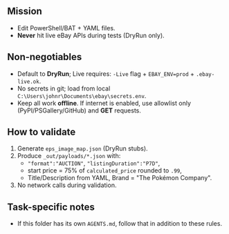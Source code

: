 ## Mission
- Edit PowerShell/BAT + YAML files.
- **Never** hit live eBay APIs during tests (DryRun only).

## Non-negotiables
- Default to **DryRun**; Live requires: `-Live` flag + `EBAY_ENV=prod` + `.ebay-live.ok`.
- No secrets in git; load from local `C:\Users\johnr\Documents\ebay\secrets.env`.
- Keep all work **offline**. If internet is enabled, use allowlist only (PyPI/PSGallery/GitHub) and **GET** requests.

## How to validate
1) Generate `eps_image_map.json` (DryRun stubs).
2) Produce `_out/payloads/*.json` with:
   - `"format":"AUCTION"`, `"listingDuration":"P7D"`,
   - start price = 75% of `calculated_price` rounded to `.99`,
   - Title/Description from YAML, Brand = "The Pokémon Company".
3) No network calls during validation.

## Task-specific notes
- If this folder has its own `AGENTS.md`, follow that in addition to these rules.
